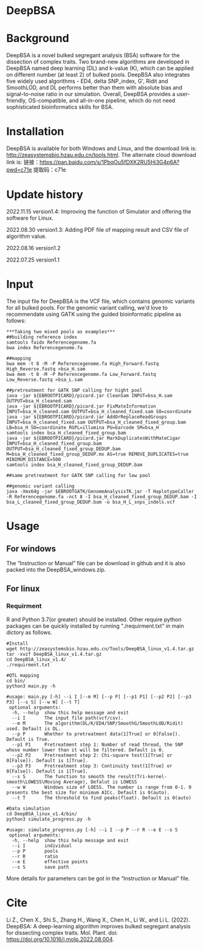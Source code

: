 # DeepBSA
# Background
DeepBSA is a novel bulked segregant analysis (BSA) software for the dissection of complex traits. Two brand-new algorithms are developed in DeepBSA named deep learning (DL) and k-value (K), which can be applied on different number (at least 2) of bulked pools. DeepBSA also integrates five widely used algorithms - ED4, delta SNP_index, G', Ridit and SmoothLOD, and DL performs better than them with absolute bias and signal-to-noise ratio in our simulation. Overall, DeepBSA provides a user-friendly, OS-compatible, and all-in-one pipeline, which do not need sophisticated bioinformatics skills for BSA.

# Installation
DeepBSA is available for both Windows and Linux, and the download link is: http://zeasystemsbio.hzau.edu.cn/tools.html. The alternate cloud download link is:
链接：https://pan.baidu.com/s/1PbqOu5fDXK2RU5Hi3G4p6A?pwd=c71e 
提取码：c71e

# Update history
2022.11.15 version1.4: Improving the function of Simulator and offering the software for Linux.

2022.08.30 version1.3: Adding PDF file of mapping result and CSV file of algorithm value.

2022.08.16 version1.2

2022.07.25 version1.1

# Input
The input file for DeepBSA is the VCF file, which contains genomic variants for all bulked pools. For the genomic variant calling, we'd love to recommendate using GATK using the guided bioinformatic pipeline as follows:

```
***Taking two mixed pools as examples***
##building reference index
samtools faidx Referencegenome.fa
bwa index Referencegenome.fa

##mapping
bwa mem -t 8 -M -P Referencegenome.fa High_Forward.fastq High_Reverse.fastq >bsa_H.sam
bwa mem -t 8 -M -P Referencegenome.fa Low_Forward.fastq Low_Reverse.fastq >bsa_L.sam

##pretreatment for GATK SNP calling for hight pool
java -jar ${EBROOTPICARD}/picard.jar CleanSam INPUT=bsa_H.sam OUTPUT=bsa_H_cleaned.sam
java -jar ${EBROOTPICARD}/picard.jar FixMateInformation INPUT=bsa_H_cleaned.sam OUTPUT=bsa_H_cleaned_fixed.sam SO=coordinate
java -jar ${EBROOTPICARD}/picard.jar AddOrReplaceReadGroups INPUT=bsa_H_cleaned_fixed.sam OUTPUT=bsa_H_cleaned_fixed_group.bam LB=bsa_H SO=coordinate RGPL=illumina PU=barcode SM=bsa_H
samtools index bsa_H_cleaned_fixed_group.bam
java -jar ${EBROOTPICARD}/picard.jar MarkDuplicatesWithMateCigar INPUT=bsa_H_cleaned_fixed_group.bam OUTPUT=bsa_H_cleaned_fixed_group_DEDUP.bam M=bsa_H_cleaned_fixed_group_DEDUP.mx AS=true REMOVE_DUPLICATES=true MINIMUM_DISTANCE=500
samtools index bsa_H_cleaned_fixed_group_DEDUP.bam

##same pretreatment for GATK SNP calling for low pool

##genomic variant calling
java -Xmx64g -jar $EBROOTGATK/GenomeAnalysisTK.jar -T HaplotypeCaller -R Referencegenome.fa -nct 8 -I bsa_H_cleaned_fixed_group_DEDUP.bam -I bsa_L_cleaned_fixed_group_DEDUP.bam -o bsa_H_L_snps_indels.vcf
```

# Usage
## For windows

The “Instruction or Manual” file can be download in github and it is also packed into the DeepBSA_windows.zip.
## For linux

### Requirment
R and Python 3.7(or greater) should be installed. Other require python packages can be quickly installed by running "./requirment.txt" in main dictory as follows.
```
#Install
wget http://zeasystemsbio.hzau.edu.cn/Tools/DeepBSA_linux_v1.4.tar.gz
tar -xvzf DeepBSA_linux_v1.4.tar.gz
cd DeepBSA_linux_v1.4/
./requirment.txt

#QTL mapping 
cd bin/
python3 main.py -h

#usage: main.py [-h] --i I [--m M] [--p P] [--p1 P1] [--p2 P2] [--p3 P3] [--s S] [--w W] [--t T]
 optional arguments:
  -h, --help  show this help message and exit
  --i I       The input file path(vcf/csv).
  --m M       The algorithm(DL/K/ED4/SNP/SmoothG/SmoothLOD/Ridit) used. Default is DL.
  --p P       Whether to pretreatment data(1[True] or 0[False]). Default is True.
  --p1 P1     Pretreatment step 1: Number of read thread, the SNP whose number lower than it will be filtered. Default is 0.
  --p2 P2     Pretreatment step 2: Chi-square test(1[True] or 0[False]). Default is 1[True].
  --p3 P3     Pretreatment step 3: Continuity test(1[True] or 0[False]). Default is 1[True].
  --s S       The function to smooth the result(Tri-kernel-smooth\LOWESS\Moving Average), Defalut is LOWESS
  --w W       Windows size of LOESS. The number is range from 0-1. 0 presents the best size for minimum AICc. Default is 0(auto).
  --t T       The threshold to find peaks(float). Default is 0(auto)

#Data simulation
cd DeepBSA_linux_v1.4/bin/
python3 simulate_progress.py -h

#usage: simulate_progress.py [-h] --i I --p P --r R --e E --s S
 optional arguments:
  -h, --help  show this help message and exit
  --i I       individual
  --p P       pools
  --r R       ratio
  --e E       effective points
  --s S       save path

```
More details for parameters can be got in the “Instruction or Manual” file.

# Cite

Li Z., Chen X., Shi S., Zhang H., Wang X., Chen H., Li W., and Li L. (2022). DeepBSA: A deep-learning algorithm improves bulked segregant analysis for dissecting complex traits. Mol. Plant. doi: https://doi.org/10.1016/j.molp.2022.08.004.
